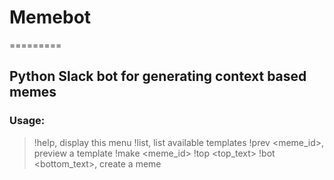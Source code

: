 # Memebot
=========

Python Slack bot for generating context based memes
---------------------------------------------------

### Usage:

>!help, display this menu
>!list, list available templates
>!prev <meme_id>, preview a template
>!make <meme_id> !top <top_text> !bot <bottom_text>, create a meme
